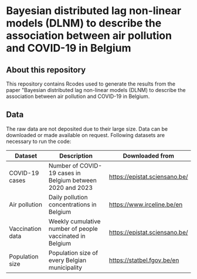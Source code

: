 # Bayesian distributed lag non-linear models (DLNM) to describe the association between air pollution and COVID-19 in Belgium
## About this repository
This repository contains Rcodes used to generate the results from the paper "Bayesian distributed lag non-linear models (DLNM) to describe the association between air pollution and COVID-19 in Belgium.

## Data
The raw data are not deposited due to their large size. Data can be downloaded or made available on request. Following datasets are necessary to run the code:

| Dataset | Description | Downloaded from |
| --- | --- | --- |
| COVID-19 cases | Number of COVID-19 cases in Belgium between 2020 and 2023 | https://epistat.sciensano.be/ |
| Air pollution | Daily pollution concentrations in Belgium | https://www.irceline.be/en |
| Vaccination data | Weekly cumulative number of people vaccinated in Belgium | https://epistat.sciensano.be/ |
| Population size | Population size of every Belgian municipality | https://statbel.fgov.be/en |


